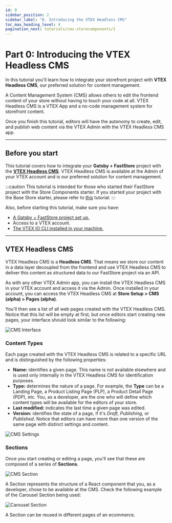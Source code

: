 ```yaml
---
id: 0
sidebar_position: 2
sidebar_label: "0. Introducing the VTEX Headless CMS"
toc_max_heading_level: 4
pagination_next: tutorials/cms-storecomponents/1
---
```


# Part 0: Introducing the VTEX Headless CMS

In this tutorial you'll learn how to integrate your storefront project with **VTEX Headless CMS**, our preferred solution for content management.

A Content Management System (CMS) allows others to edit the frontend content of your store without having to touch your code at all. VTEX Headless CMS is a VTEX App and a no-code management system for storefront content. 

Once you finish this tutorial, editors will have the autonomy to create, edit, and publish web content via the VTEX Admin with the VTEX Headless CMS app.

---

## Before you start

This tutorial covers how to integrate your **Gatsby + FastStore** project with the [**VTEX Headless CMS**](https://help.vtex.com/). VTEX Headless CMS is available at the Admin of your VTEX account and is our preferred solution for content management.

:::caution
This tutorial is intended for those who started their FastStore project with the Store Components starter. If you started your project with the Base Store starter, please refer to [this](/tutorials/cms-overview) tutorial.
:::

Also, before starting this tutorial, make sure you have:

- [A Gatsby + FastStore project set up.](/tutorials/gatsby-overview)
- Access to a VTEX account.
- [The VTEX IO CLI installed in your machine.](https://developers.vtex.com/vtex-developer-docs/docs/vtex-io-documentation-vtex-io-cli-installation-and-command-reference)

---

## VTEX Headless CMS

VTEX Headless CMS is a **Headless CMS**. That means we store our content in a data layer decoupled from the frontend and use VTEX Headless CMS to deliver this content as structured data to our FastStore project via an API.

As with any other VTEX Admin app, you can install the VTEX Headless CMS in your VTEX account and access it via the Admin. Once installed in your account, you can access the VTEX Headless CMS at **Store Setup > CMS (alpha) > Pages (alpha)**. 

You'll then see a list of all web pages created with the VTEX Headless CMS. Notice that this list will be empty at first, but once editors start creating new pages, your interface should look similar to the following:

![CMS Interface](/img/tutorials/cms-storecomponents/cms.png)

### Content Types

Each page created with the VTEX Headless CMS is related to a specific URL and is distinguished by the following properties:

- **Name:**  identifies a given page. This name is not available elsewhere and is used only internally in the VTEX Headless CMS for identification purposes.
- **Type:** determines the nature of a page. For example, the **Type** can be a Landing Page, a Product Listing Page (PLP), a Product Detail Page (PDP), etc. You, as a developer, are the one who will define which content types will be available for the editors of your store.
- **Last modified:** indicates the last time a given page was edited.
- **Version:** identifies the state of a page, if it's *Draft*, *Publishing*, or *Published*. Notice that editors can have more than one version of the same page with distinct settings and content. 

![CMS Settings](https://vtexhelp.vtexassets.com/assets/docs/src/cms-content-types___f74003dbbffde1d11b5d38800c31933b.png)

### Sections 

Once you start creating or editing a page, you'll see that these are composed of a series of **Sections**. 

![CMS Section](/img/tutorials/cms-storecomponents/cms-section.png)

A Section represents the structure of a React component that you, as a developer, chose to be available at the CMS. Check the following example of the Carousel Section being used:

![Carousel Section](/img/tutorials/cms-storecomponents/cms-carousel.png)

A Section can be reused in different pages of an ecommerce.
